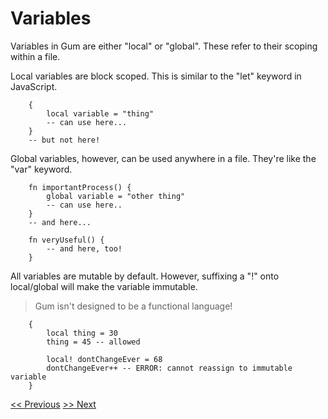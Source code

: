 # Variables

Variables in Gum are either "local" or "global".
These refer to their scoping within a file.

Local variables are block scoped. This is similar to the "let" keyword in JavaScript.

```gum
    {
        local variable = "thing"
        -- can use here...
    }
    -- but not here!
```

Global variables, however, can be used anywhere in a file. They're like the "var" keyword.

```gum
    fn importantProcess() {
        global variable = "other thing"
        -- can use here..
    }
    -- and here...

    fn veryUseful() {
        -- and here, too!
    }
```

All variables are mutable by default. However, suffixing a "!" onto local/global will make the variable immutable.

> Gum isn't designed to be a functional language!

```gum
    {
        local thing = 30
        thing = 45 -- allowed

        local! dontChangeEver = 68
        dontChangeEver++ -- ERROR: cannot reassign to immutable variable
    }
```

[<< Previous](langconcepts.md)
[>> Next](arrays.md)